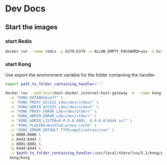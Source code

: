 # Dev Docs

## Start the images

### start Redis

```sh
docker run --name redis -p 6379:6379 -e ALLOW_EMPTY_PASSWORD=yes -d bitnami/redis:latest
```

### start Kong

Use export the environment variable for the folder containing the handler

```sh
export path_to_folder_containing_handler="."
```

```sh
docker run --add-host=host.docker.internal:host-gateway -d --name kong-redis \
  -e "KONG_DATABASE=off" \
  -e "KONG_PROXY_ACCESS_LOG=/dev/stdout" \
  -e "KONG_ADMIN_ACCESS_LOG=/dev/stdout" \
  -e "KONG_PROXY_ERROR_LOG=/dev/stderr" \
  -e "KONG_ADMIN_ERROR_LOG=/dev/stderr" \
  -e "KONG_ADMIN_LISTEN=0.0.0.0:8001, 0.0.0.0:8444 ssl" \
  -e "KONG_PLUGINS=bundled,proxy-cache" \
  -e "KONG_ERROR_DEFAULT_TYPE=application/json" \
  -p 8000:8000 \
  -p 8443:8443 \
  -p 8001:8001 \
  -p 8444:8444 \
  -v $path_to_folder_containing_handler:/usr/local/share/lua/5.1/kong/plugins/proxy-cache \
  kong/kong
```
